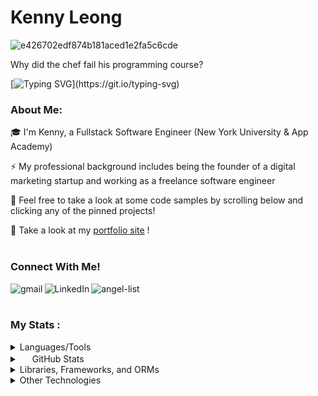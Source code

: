 
<!--
**kenny-leong/kenny-leong** is a ✨ _special_ ✨ repository because its `README.md` (this file) appears on your GitHub profile.

Here are some ideas to get you started:  
  
- 🔭 I’m currently working on ...  
- 🌱 I’m currently learning ...   
- 👯 I’m looking to collaborate on ... 
- 🤔 I’m looking for help with ...  
- 💬 Ask me about ...  
- 📫 How to reach me: ... 
- 😄 Pronouns: ...      
- ⚡ Fun fact: ....  
--> 


# Kenny Leong

![e426702edf874b181aced1e2fa5c6cde](https://user-images.githubusercontent.com/34351210/205992742-fff3ea85-e639-4abd-bf2e-90220aba2451.gif)

<p>Why did the chef fail his programming course?</p>
 
[![Typing SVG](https://readme-typing-svg.demolab.com/?lines=He+wrote+too+much+spaghetti+code...)](https://git.io/typing-svg)

### About Me: 

🎓 I'm Kenny, a Fullstack Software Engineer (New York University & App Academy) 

⚡ My professional background includes being the founder of a digital marketing startup and working as a freelance software engineer

🫧 Feel free to take a look at some code samples by scrolling below and clicking any of the pinned projects!

💼 Take a look at my <a href="https://kenny-leong.github.io/">portfolio site</a> !
<br><br>

 ### Connect With Me!
 
[<img align="left" alt="gmail" src="https://img.shields.io/badge/Gmail-D14836?style=for-the-badge&logo=gmail&logoColor=white" />](mailto:kennyleong2@gmail.com) [<img align="left" alt="LinkedIn" src="https://img.shields.io/badge/LinkedIn-0077B5?style=for-the-badge&logo=linkedin&logoColor=white" />](https://www.linkedin.com/in/kenny-leong97/) [<img align="left" alt="angel-list" src="https://img.shields.io/badge/AngelList-000000?style=for-the-badge&logo=AngelList&logoColor=white" />](https://wellfound.com/u/kenny-leong-4)
<br><br>

### My Stats :

<details>
 <summary>Languages/Tools</summary>
  <img align="center" alt="Kenny's Languages/Tools" src="https://skillicons.dev/icons?i=react,js,python,redux,postgres,ruby,rails,nodejs,mongodb,express,aws,git,linux,html,css,vscode,regex,mysql"/>
</details>

<details>
<summary><span><img src="https://user-images.githubusercontent.com/34351210/205989480-e7782fda-ff52-411a-9128-45d32d04fd87.svg" width="16px" height="16px"/></span> GitHub Stats </summary>
 
[![GitHub Streak](https://streak-stats.demolab.com?user=kenny-leong&theme=dark)](https://git.io/streak-stats)
 [![Top Langs](https://github-readme-stats.vercel.app/api/top-langs/?username=kenny-leong&layout=compact&theme=dark)](https://github.com/anuraghazra/github-readme-stats)<br>
[![GitHub stats](https://github-readme-stats.vercel.app/api?username=kenny-leong&hide=contribs,issues&show_icons=true&theme=dark)](https://github.com/anuraghazra/github-readme-stats)<br>
</details>


<details>
 <summary>Libraries, Frameworks, and ORMs</summary>
 
 ![React](https://img.shields.io/badge/react-676E77?style=for-the-badge&logo=react&logoColor=#61DAFB)
 ![Redux](https://img.shields.io/badge/Redux-764ABC?style=for-the-badge&logo=redux&logoColor=white)
 ![Flask](https://img.shields.io/badge/Flask-000000?style=for-the-badge&logo=flask&logoColor=white)
 ![SQLAlchemy](https://img.shields.io/badge/-SQLAlchemy-D71F00?style=for-the-badge)
 ![Express](https://img.shields.io/badge/Express-000000?style=for-the-badge&logo=express&logoColor=white)
 ![Sequelize](https://img.shields.io/badge/-Sequelize-52B0E7?style=for-the-badge&logo=sequelize&logoColor=white)
 ![Socket.IO](https://img.shields.io/badge/Socket.IO-010101?style=for-the-badge&logo=socket.io&logoColor=white)
 
</details>


<details>
 <summary>Other Technologies</summary>
 
 ![NPM](https://img.shields.io/badge/NPM-CB3837?style=for-the-badge&logo=npm&logoColor=white)
 ![NodeJS](https://img.shields.io/badge/node.js-339933?style=for-the-badge&logo=node.js&logoColor=white)
 ![Git](https://img.shields.io/badge/Git-F05032?style=for-the-badge&logo=git&logoColor=white)
 ![Postgres](https://img.shields.io/badge/Postgres-4169E1?style=for-the-badge&logo=postgresql&logoColor=white)
 ![Amazon S3](https://img.shields.io/badge/Amazon%20S3-569A31?style=for-the-badge&logo=amazon-s3&logoColor=white)
 ![Postman](https://img.shields.io/badge/Postman-FF6C37?style=for-the-badge&logo=postman&logoColor=white)
 ![Render](https://img.shields.io/badge/Render-46E3B7?style=for-the-badge&logo=render&logoColor=white)
 
</details>

